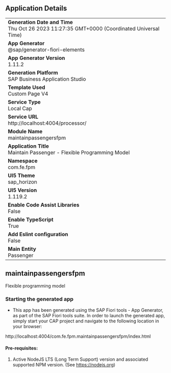 ## Application Details
|               |
| ------------- |
|**Generation Date and Time**<br>Thu Oct 26 2023 11:27:35 GMT+0000 (Coordinated Universal Time)|
|**App Generator**<br>@sap/generator-fiori-elements|
|**App Generator Version**<br>1.11.2|
|**Generation Platform**<br>SAP Business Application Studio|
|**Template Used**<br>Custom Page V4|
|**Service Type**<br>Local Cap|
|**Service URL**<br>http://localhost:4004/processor/
|**Module Name**<br>maintainpassengersfpm|
|**Application Title**<br>Maintain Passenger - Flexible Programming Model|
|**Namespace**<br>com.fe.fpm|
|**UI5 Theme**<br>sap_horizon|
|**UI5 Version**<br>1.119.2|
|**Enable Code Assist Libraries**<br>False|
|**Enable TypeScript**<br>True|
|**Add Eslint configuration**<br>False|
|**Main Entity**<br>Passenger|

## maintainpassengersfpm

Flexible programming model

### Starting the generated app

-   This app has been generated using the SAP Fiori tools - App Generator, as part of the SAP Fiori tools suite.  In order to launch the generated app, simply start your CAP project and navigate to the following location in your browser:

http://localhost:4004/com.fe.fpm.maintainpassengersfpm/index.html

#### Pre-requisites:

1. Active NodeJS LTS (Long Term Support) version and associated supported NPM version.  (See https://nodejs.org)


